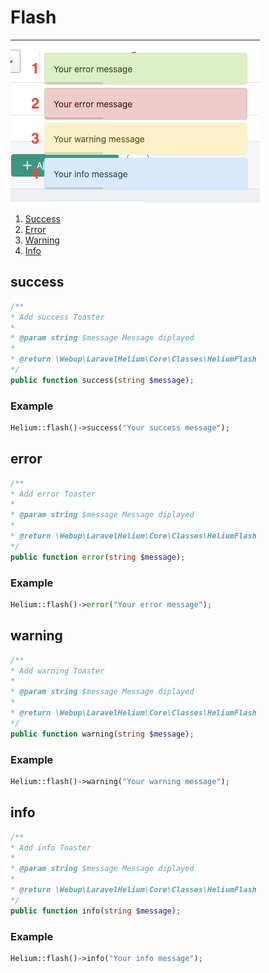 # Flash

![Preview](../public/img/flash.png)

1) [Success](#success)
2) [Error](#error)
3) [Warning](#warning)
4) [Info](#info)


## success
```php
/**
* Add success Toaster
*
* @param string $message Message diplayed
*
* @return \Webup\LaravelHelium\Core\Classes\HeliumFlash
*/
public function success(string $message);
```
### Example
```php
Helium::flash()->success("Your success message");
```


## error
```php
/**
* Add error Toaster
*
* @param string $message Message diplayed
*
* @return \Webup\LaravelHelium\Core\Classes\HeliumFlash
*/
public function error(string $message);
```
### Example
```php
Helium::flash()->error("Your error message");
```


## warning
```php
/**
* Add warning Toaster
*
* @param string $message Message diplayed
*
* @return \Webup\LaravelHelium\Core\Classes\HeliumFlash
*/
public function warning(string $message);
```
### Example
```php
Helium::flash()->warning("Your warning message");
```


## info
```php
/**
* Add info Toaster
*
* @param string $message Message diplayed
*
* @return \Webup\LaravelHelium\Core\Classes\HeliumFlash
*/
public function info(string $message);
```
### Example
```php
Helium::flash()->info("Your info message");
```


